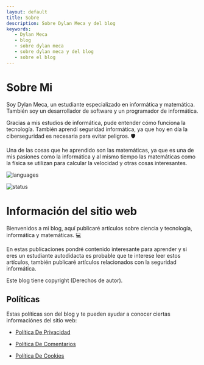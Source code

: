 ```yaml
---
layout: default
title: Sobre
description: Sobre Dylan Meca y del blog
keywords:
   - Dylan Meca
   - blog
   - sobre dylan meca
   - sobre dylan meca y del blog
   - sobre el blog
---
```

 
# Sobre Mi

Soy Dylan Meca, un estudiante especializado en informática y matemática. También soy un desarrollador de software y un programador de informática.

Gracias a mis estudios de informática, pude entender cómo funciona la tecnología. También aprendí seguridad informática, ya que hoy en día la ciberseguridad es necesaria para evitar peligros. 🛡

Una de las cosas que he aprendido son las matemáticas, ya que es una de mis pasiones como la informática y al mismo tiempo las matemáticas como la física se utilizan para calcular la velocidad y otras cosas interesantes.

![languages](https://github-readme-stats.vercel.app/api/top-langs/?username=dylanmeca&layout=compact)

![status](https://github-readme-stats.vercel.app/api?username=dylanmeca)

# Información del sitio web

Bienvenidos a mi blog, aquí publicaré artículos sobre ciencia y tecnología, informática y matemáticas. 💻

En estas publicaciones pondré contenido interesante para aprender y si eres un estudiante autodidacta es probable que te interese leer estos artículos, también publicaré artículos relacionados con la seguridad informática.

Este blog tiene copyright (Derechos de autor).

## Políticas

Estas políticas son del blog y te pueden ayudar a conocer ciertas informaciónes del sitio web:
<ul>
    <li><a target="_blank" href="{{ 'politica-de-privacidad' | relative_url }}">Política De Privacidad</a></li>
</ul>

* [Política De Comentarios](https://dylanmeca.github.io/politica-de-comentarios)

* [Política De Cookies](https://dylanmeca.github.io/politica-de-cookies)


